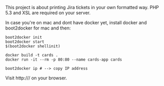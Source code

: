 This project is about printing Jira tickets in your own formatted way. PHP 5.3 and XSL are required on your server.

In case you're on mac and dont have docker yet, install docker and boot2docker for mac and then:
```
boot2docker init
boot2docker start
$(boot2docker shellinit)
```

```
docker build -t cards .
docker run -it --rm -p 80:80 --name cards-app cards
```

```
boot2docker ip # --> copy IP address
```

Visit http://<copiedIP>/ on your browser.